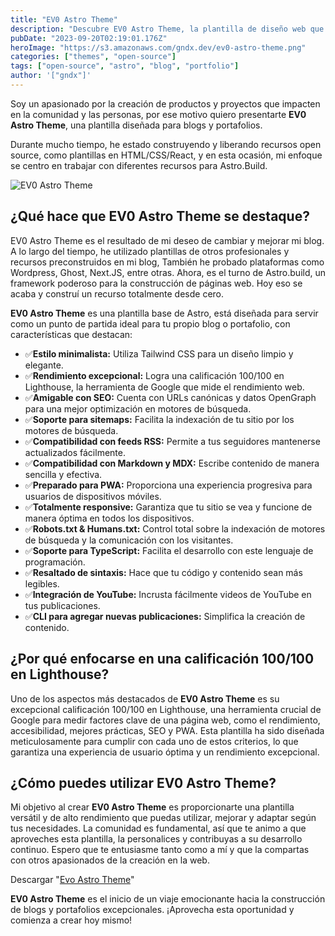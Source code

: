 ```yaml
---
title: "EV0 Astro Theme"
description: "Descubre EV0 Astro Theme, la plantilla de diseño web que revolucionará la forma en que construyes tu blog o portafolio en línea."
pubDate: "2023-09-20T02:19:01.176Z"
heroImage: "https://s3.amazonaws.com/gndx.dev/ev0-astro-theme.png"
categories: ["themes", "open-source"]
tags: ["open-source", "astro", "blog", "portfolio"]
author: '["gndx"]'
---
```


Soy un apasionado por la creación de productos y proyectos que impacten en la comunidad y las personas, por ese motivo quiero presentarte **EV0 Astro Theme**, una plantilla diseñada para blogs y portafolios.

Durante mucho tiempo, he estado construyendo y liberando recursos open source, como plantillas en HTML/CSS/React, y en esta ocasión, mi enfoque se centro en trabajar con diferentes recursos para Astro.Build.

![EV0 Astro Theme](https://s3.amazonaws.com/gndx.dev/ev0-astro-theme.png)

## ¿Qué hace que EV0 Astro Theme se destaque?

EV0 Astro Theme es el resultado de mi deseo de cambiar y mejorar mi blog. A lo largo del tiempo, he utilizado plantillas de otros profesionales y recursos preconstruidos en mi blog, También he probado plataformas como Wordpress, Ghost, Next.JS, entre otras. Ahora, es el turno de Astro.build, un framework poderoso para la construcción de páginas web. Hoy eso se acaba y construí un recurso totalmente desde cero.

**EV0 Astro Theme** es una plantilla base de Astro, está diseñada para servir como un punto de partida ideal para tu propio blog o portafolio, con características que destacan:

- ✅**Estilo minimalista:** Utiliza Tailwind CSS para un diseño limpio y elegante.
- ✅**Rendimiento excepcional:** Logra una calificación 100/100 en Lighthouse, la herramienta de Google que mide el rendimiento web.
- ✅**Amigable con SEO:** Cuenta con URLs canónicas y datos OpenGraph para una mejor optimización en motores de búsqueda.
- ✅**Soporte para sitemaps:** Facilita la indexación de tu sitio por los motores de búsqueda.
- ✅**Compatibilidad con feeds RSS:** Permite a tus seguidores mantenerse actualizados fácilmente.
- ✅**Compatibilidad con Markdown y MDX:** Escribe contenido de manera sencilla y efectiva.
- ✅**Preparado para PWA:** Proporciona una experiencia progresiva para usuarios de dispositivos móviles.
- ✅**Totalmente responsive:** Garantiza que tu sitio se vea y funcione de manera óptima en todos los dispositivos.
- ✅**Robots.txt & Humans.txt:** Control total sobre la indexación de motores de búsqueda y la comunicación con los visitantes.
- ✅**Soporte para TypeScript:** Facilita el desarrollo con este lenguaje de programación.
- ✅**Resaltado de sintaxis:** Hace que tu código y contenido sean más legibles.
- ✅**Integración de YouTube:** Incrusta fácilmente videos de YouTube en tus publicaciones.
- ✅**CLI para agregar nuevas publicaciones:** Simplifica la creación de contenido.

## ¿Por qué enfocarse en una calificación 100/100 en Lighthouse?

Uno de los aspectos más destacados de **EV0 Astro Theme** es su excepcional calificación 100/100 en Lighthouse, una herramienta crucial de Google para medir factores clave de una página web, como el rendimiento, accesibilidad, mejores prácticas, SEO y PWA. Esta plantilla ha sido diseñada meticulosamente para cumplir con cada uno de estos criterios, lo que garantiza una experiencia de usuario óptima y un rendimiento excepcional.

## ¿Cómo puedes utilizar EV0 Astro Theme?

Mi objetivo al crear **EV0 Astro Theme** es proporcionarte una plantilla versátil y de alto rendimiento que puedas utilizar, mejorar y adaptar según tus necesidades. La comunidad es fundamental, así que te animo a que aproveches esta plantilla, la personalices y contribuyas a su desarrollo continuo. Espero que te entusiasme tanto como a mí y que la compartas con otros apasionados de la creación en la web.

Descargar "[Evo Astro Theme](https://github.com/gndx/ev0-astro-themehttps:/)"

**EV0 Astro Theme** es el inicio de un viaje emocionante hacia la construcción de blogs y portafolios excepcionales. ¡Aprovecha esta oportunidad y comienza a crear hoy mismo!
